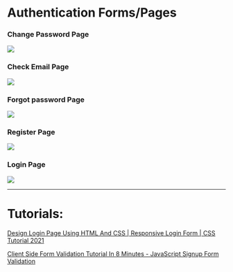 # Authentication Forms/Pages

### Change Password Page

![](https://i.ibb.co/DCM7fc3/reset.png)

### Check Email Page

![](https://i.ibb.co/XSg5w1Q/check.png)

### Forgot password Page

![](https://i.ibb.co/Lkp1FJP/forgot.png)

### Register Page

![](https://i.ibb.co/Gpskr2k/register.png)

### Login Page

![](https://i.ibb.co/618rcqH/Login-1.png)

---

# Tutorials:

[Design Login Page Using HTML And CSS | Responsive Login Form | CSS Tutorial 2021](https://youtu.be/8VYXNSHpYXw)

[Client Side Form Validation Tutorial In 8 Minutes - JavaScript Signup Form Validation](https://youtu.be/XhASLGhDqng)